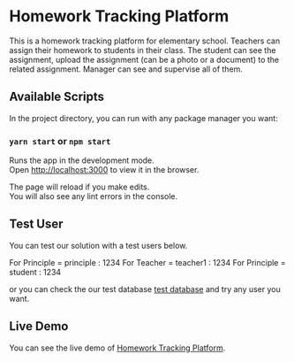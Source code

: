 # Homework Tracking Platform

This is a homework tracking platform for elementary school. Teachers can assign their homework to students in their class. The student can see the assignment, upload the assignment (can be a photo or a document) to the related assignment. Manager can see and supervise all of them.

## Available Scripts

In the project directory, you can run with any package manager you want:

### `yarn start` or `npm start`

Runs the app in the development mode.\
Open [http://localhost:3000](http://localhost:3000) to view it in the browser.

The page will reload if you make edits.\
You will also see any lint errors in the console.

## Test User

You can test our solution with a test users below.

For Principle = principle : 1234
For Teacher = teacher1 : 1234
For Principle = student : 1234

or you can check the our test database [test database](https://homework-tracking-db.herokuapp.com/users) and try any user you want.

## Live Demo

You can see the live demo of [Homework Tracking Platform](https://homework-tracking.herokuapp.com/).
